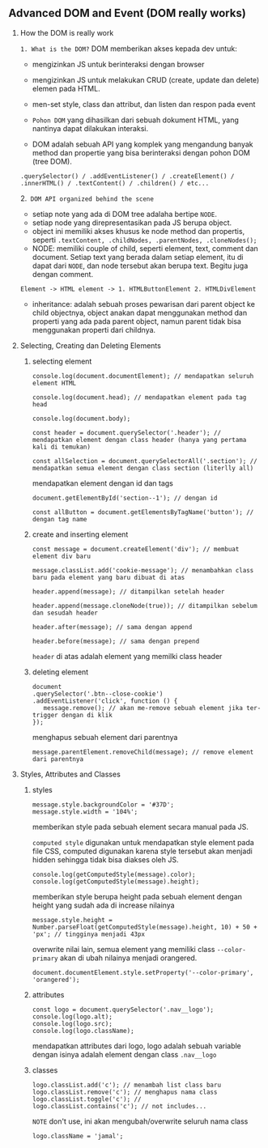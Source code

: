 ## Advanced DOM and Event (DOM really works)

1. How the DOM is really work

   `1. What is the DOM?`
   DOM memberikan akses kepada dev untuk:

   - mengizinkan JS untuk berinteraksi dengan browser
   - mengizinkan JS untuk melakukan CRUD (create, update dan delete) elemen pada HTML.
   - men-set style, class dan attribut, dan listen dan respon pada event
   - `Pohon DOM` yang dihasilkan dari sebuah dokument HTML, yang nantinya dapat dilakukan interaksi.

   - DOM adalah sebuah API yang komplek yang mengandung banyak method dan propertie yang bisa berinteraksi dengan pohon DOM (tree DOM).

   ```
   .querySelector() / .addEventListener() / .createElement() / .innerHTML() / .textContent() / .children() / etc...
   ```

   2.` DOM API organized behind the scene`

   - setiap note yang ada di DOM tree adalaha bertipe `NODE`.
   - setiap node yang direpresentasikan pada JS berupa object.
   - object ini memiliki akses khusus ke node method dan propertis, seperti `.textContent, .childNodes, .parentNodes, .cloneNodes();`
   - NODE: memiliki couple of child, seperti element, text, comment dan document. Setiap text yang berada dalam setiap element, itu di dapat dari `NODE`, dan node tersebut akan berupa text. Begitu juga dengan comment.

   ```
   Element -> HTML element -> 1. HTMLButtonElement 2. HTMLDivElement
   ```

   - inheritance: adalah sebuah proses pewarisan dari parent object ke child objectnya, object anakan dapat menggunakan method dan properti yang ada pada parent object, namun parent tidak bisa menggunakan properti dari childnya.

2. Selecting, Creating dan Deleting Elements

   1. selecting element

      ```
      console.log(document.documentElement); // mendapatkan seluruh element HTML

      console.log(document.head); // mendapatkan element pada tag head

      console.log(document.body);

      const header = document.querySelector('.header'); // mendapatkan element dengan class header (hanya yang pertama kali di temukan)

      const allSelection = document.querySelectorAll('.section'); // mendapatkan semua element dengan class section (literlly all)
      ```

      mendapatkan element dengan id dan tags

      ```
      document.getElementById('section--1'); // dengan id

      const allButton = document.getElementsByTagName('button'); // dengan tag name
      ```

   2. create and inserting element

      ```
      const message = document.createElement('div'); // membuat element div baru

      message.classList.add('cookie-message'); // menambahkan class baru pada element yang baru dibuat di atas

      header.append(message); // ditampilkan setelah header

      header.append(message.cloneNode(true)); // ditampilkan sebelum dan sesudah header

      header.after(message); // sama dengan append

      header.before(message); // sama dengan prepend
      ```

      `header` di atas adalah element yang memilki class header

   3. deleting element
      ```
      document
      .querySelector('.btn--close-cookie')
      .addEventListener('click', function () {
         message.remove(); // akan me-remove sebuah element jika ter-trigger dengan di klik
      });
      ```
      menghapus sebuah element dari parentnya
      ```
      message.parentElement.removeChild(message); // remove element dari parentnya
      ```

3. Styles, Attributes and Classes

   1. styles

      ```
      message.style.backgroundColor = '#37D';
      message.style.width = '104%';
      ```

      memberikan style pada sebuah element secara manual pada JS.

      `computed style` digunakan untuk mendapatkan style element pada file CSS, computed digunakan karena style tersebut akan menjadi hidden sehingga tidak bisa diakses oleh JS.

      ```
      console.log(getComputedStyle(message).color);
      console.log(getComputedStyle(message).height);
      ```

      memberikan style berupa height pada sebuah element dengan
      height yang sudah ada di increase nilainya

      ```
      message.style.height =
      Number.parseFloat(getComputedStyle(message).height, 10) + 50 + 'px'; // tingginya menjadi 43px
      ```

      overwrite nilai lain, semua element yang memiliki class `--color-primary` akan di ubah nilainya menjadi orangered.

      ```
      document.documentElement.style.setProperty('--color-primary', 'orangered');
      ```

   2. attributes

      ```
      const logo = document.querySelector('.nav__logo');
      console.log(logo.alt);
      console.log(logo.src);
      console.log(logo.className);
      ```

      mendapatkan attributes dari logo, logo adalah sebuah variable dengan isinya adalah element dengan class `.nav__logo`

   3. classes

      ```
      logo.classList.add('c'); // menambah list class baru
      logo.classList.remove('c'); // menghapus nama class
      logo.classList.toggle('c'); //
      logo.classList.contains('c'); // not includes...
      ```

      `NOTE`
      don't use, ini akan mengubah/overwrite seluruh nama class

      ```
      logo.className = 'jamal';
      ```
